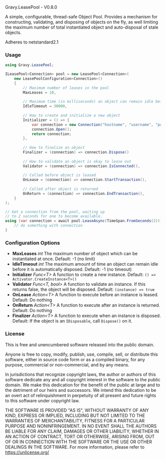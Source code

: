 ﻿Gravy.LeasePool - V0.8.0

A simple, configurable, thread-safe Object Pool. Provides a mechanism for constructing, validating, and disposing of objects on the fly, as well limiting the maximum number of total instantiated object and auto-disposal of stale objects.

Adheres to netstandard2.1

### Usage

```c#
using Gravy.LeasePool;

ILeasePool<Connection> pool = new LeasePool<Connection>(
    new LeasePoolConfiguration<Connection>()
    {
        // Maximum number of leases in the pool
        MaxLeases = 10, 
        
        // Maximum time (in milliseconds) an object can remain idle before it is disposed
        IdleTimeout = 30000, 
        
        // How to create and initialize a new object
        Initializer = () => { 
            var connection = new Connection("hostname", "username", "password");
            connection.Open();
            return connection;
        },
        
        // How to finalize an object
        Finalizer = (connection) => connection.Dispose()
        
        // How to validate an object is okay to lease out
        Validator = (connection) => connection.IsConnected(),
        
        // Called before object is leased
        OnLease = (connection) => connection.StartTransaction(),
        
        // Called after object is returned
        OnReturn = (connection) => connection.EndTransaction(),
    }
);

// Get a connection from the pool, waiting up 
// to 2 seconds for one to become available.
using (var connection = await pool.LeaseAsync(TimeSpan.FromSeconds(2))) {
    // do something with connection
}
```

### Configuration Options

- **MaxLeases** *int* The maximum number of object which can be instantiated at once. Default: -1 (no limit) 
- **IdleTimeout** *int* The maximum amount of time an object can remain idle before it is automatically disposed. Default: -1 (no timeout)
- **Initializer** *Func&lt;T&gt;* A function to create a new instance. Default: `() => Activator.CreateInstance<T>()`
- **Validator** *Func&lt;T, bool&gt;* A function to validate an instance. If this returns false, the object will be disposed. Default: `(instance) => true`
- **OnLease** *Action&lt;T&gt;* A function to execute before an instance is leased. Default: Do nothing
- **OnReturn** *Action&lt;T&gt;* A function to execute after an instance is returned. Default: Do nothing
- **Finalizer** *Action&lt;T&gt;* A function to execute when an instance is disposed. Default: If the object is an `IDisposable`, call `Dispose()` on it.

### License

This is free and unencumbered software released into the public domain.

Anyone is free to copy, modify, publish, use, compile, sell, or distribute this software, either in source code form or as a compiled binary, for any purpose, commercial or non-commercial, and by any means.

In jurisdictions that recognize copyright laws, the author or authors of this software dedicate any and all copyright interest in the software to the public domain. We make this dedication for the benefit of the public at large and to the detriment of our heirs and successors. We intend this dedication to be an overt act of relinquishment in perpetuity of all present and future rights to this software under copyright law.

THE SOFTWARE IS PROVIDED "AS IS", WITHOUT WARRANTY OF ANY KIND, EXPRESS OR IMPLIED, INCLUDING BUT NOT LIMITED TO THE WARRANTIES OF MERCHANTABILITY, FITNESS FOR A PARTICULAR PURPOSE AND NONINFRINGEMENT. IN NO EVENT SHALL THE AUTHORS BE LIABLE FOR ANY CLAIM, DAMAGES OR OTHER LIABILITY, WHETHER IN AN ACTION OF CONTRACT, TORT OR OTHERWISE, ARISING FROM, OUT OF OR IN CONNECTION WITH THE SOFTWARE OR THE USE OR OTHER DEALINGS IN THE SOFTWARE. For more information, please refer to <https://unlicense.org/>
